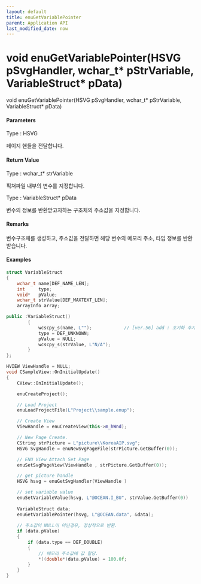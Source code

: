 ```yaml
---
layout: default
title: enuGetVariablePointer
parent: Application API
last_modified_date: now
---
```

# void enuGetVariablePointer\(HSVG pSvgHandler, wchar\_t\* pStrVariable, VariableStruct\* pData\)

void enuGetVariablePointer\(HSVG pSvgHandler, wchar\_t\* pStrVariable, VariableStruct\* pData\)

#### Parameters

Type : HSVG

페이지 핸들을 전달합니다.

#### Return Value

Type : wchar\_t\* strVariable

픽쳐파일 내부의 변수를 지정합니다.

Type : VariableStruct\* pData

변수의 정보를 반환받고자하는 구조체의 주소값을 지정합니다.

#### Remarks

변수구조체를 생성하고, 주소값을 전달하면 해당 변수의 메모리 주소, 타입 정보를 반환받습니다.



#### Examples

```cpp
struct VariableStruct
{
	wchar_t name[DEF_NAME_LEN];
	int     type;
	void*   pValue;
	wchar_t strValue[DEF_MAXTEXT_LEN];
	arrayInfo array;

public :VariableStruct()
		{
			wcscpy_s(name, L"");			// [ver.56] add : 초기화 추가.
			type = DEF_UNKNOWN;
			pValue = NULL;
			wcscpy_s(strValue, L"N/A");
		}
};

HVIEW ViewHandle = NULL; 
void CSampleView::OnInitialUpdate() 
{ 
    CView::OnInitialUpdate(); 

    enuCreateProject(); 

    // Load Project
    enuLoadProjectFile(L"Project\\sample.enup"); 

    // Create View
    ViewHandle = enuCreateView(this->m_hWnd); 

    // New Page Create. 
    CString strPicture = L"picture\\KoreaAIP.svg"; 
    HSVG SvgHandle = enuNewSvgPageFile(strPicture.GetBuffer(0)); 

    // ENU View Attach Set Page 
    enuSetSvgPageView(ViewHandle , strPicture.GetBuffer(0)); 

    // get picture handle
    HSVG hsvg = enuGetSvgHandler(ViewHandle )

    // set variable value
    enuSetVariableValue(hsvg, L"@OCEAN.I_BU", strValue.GetBuffer(0))
    
    VariableStruct data;
    enuGetVariablePointer(hsvg, L"@OCEAN.data", &data);
    
    // 주소값이 NULL이 아닌경우, 정상적으로 반환.
    if (data.pValue)    
    {
        if (data.type == DEF_DOUBLE)
        {
            // 메모리 주소값에 값 할당.
            *((double*)data.pValue) = 100.0f;
        }
    }
}
```



